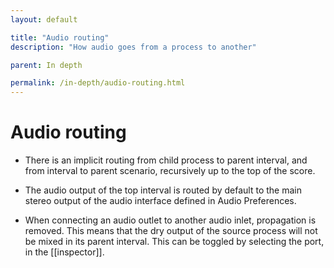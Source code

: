 ```yaml
---
layout: default

title: "Audio routing"
description: "How audio goes from a process to another"

parent: In depth

permalink: /in-depth/audio-routing.html
---
```


# Audio routing
* There is an implicit routing from child process to parent interval, and from interval to parent scenario, recursively up to the top of the score.

* The audio output of the top interval is routed by default to the main stereo output of the audio interface defined in Audio Preferences.

* When connecting an audio outlet to another audio inlet, propagation is removed. This means that the dry output of the source process will not be mixed in its parent interval. This can be toggled by selecting the port, in the [[inspector]].